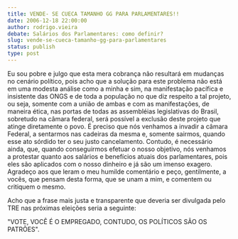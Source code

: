 ```yaml
---
title: VENDE- SE CUECA TAMANHO GG PARA PARLAMENTARES!!
date: 2006-12-18 22:00:00
author: rodrigo.vieira
debate: Salários dos Parlamentares: como definir?
slug: vende-se-cueca-tamanho-gg-para-parlamentares
status: publish 
type: post
---
```


Eu sou pobre e julgo que esta mera cobrança não resultará em mudanças no cenário político, pois acho que a solução para este problema não está em uma modesta análise como a minha e sim, na manifestação pacífica e insistente das ONGS e de toda a população no que diz respeito a tal projeto, ou seja, somente com a união de ambas e com as manifestações, de maneira ética, nas portas de todas as assembléias legislativas do Brasil, sobretudo na câmara federal, será possível a exclusão deste projeto que atinge diretamente o povo. É preciso que nós venhamos a invadir a câmara Federal, a sentarmos nas cadeiras da mesma e, somente sairmos, quando esse ato sórdido ter o seu justo cancelamento. Contudo, é necessário ainda, que, quando conseguirmos efetuar o nosso objetivo, nós venhamos a protestar quanto aos salários e benefícios atuais dos parlamentares, pois eles são aplicados com o nosso dinheiro e já são um imenso exagero. Agradeço aos que leram o meu humilde comentário e peço, gentilmente, a vocês, que pensam desta forma, que se unam a mim, e comentem ou critiquem o mesmo.  

 Acho que a frase mais justa e transparente que deveria ser divulgada pelo TRE nas próximas eleições seria a seguinte:  

"VOTE, VOCÊ É O EMPREGADO, CONTUDO, OS POLÍTICOS SÃO OS PATRÕES".  

